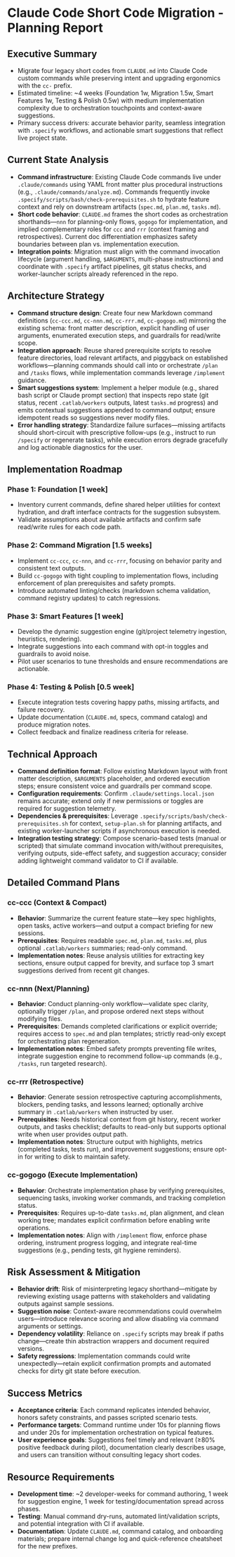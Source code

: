 # Claude Code Short Code Migration - Planning Report

## Executive Summary
- Migrate four legacy short codes from `CLAUDE.md` into Claude Code custom commands while preserving intent and upgrading ergonomics with the `cc-` prefix.
- Estimated timeline: ~4 weeks (Foundation 1w, Migration 1.5w, Smart Features 1w, Testing & Polish 0.5w) with medium implementation complexity due to orchestration touchpoints and context-aware suggestions.
- Primary success drivers: accurate behavior parity, seamless integration with `.specify` workflows, and actionable smart suggestions that reflect live project state.

## Current State Analysis
- **Command infrastructure**: Existing Claude Code commands live under `.claude/commands` using YAML front matter plus procedural instructions (e.g., `.claude/commands/analyze.md`). Commands frequently invoke `.specify/scripts/bash/check-prerequisites.sh` to hydrate feature context and rely on downstream artifacts (`spec.md`, `plan.md`, `tasks.md`).
- **Short code behavior**: `CLAUDE.md` frames the short codes as orchestration shorthands—`nnn` for planning-only flows, `gogogo` for implementation, and implied complementary roles for `ccc` and `rrr` (context framing and retrospectives). Current doc differentiation emphasizes safety boundaries between plan vs. implementation execution.
- **Integration points**: Migration must align with the command invocation lifecycle (argument handling, `$ARGUMENTS`, multi-phase instructions) and coordinate with `.specify` artifact pipelines, git status checks, and worker-launcher scripts already referenced in the repo.

## Architecture Strategy
- **Command structure design**: Create four new Markdown command definitions (`cc-ccc.md`, `cc-nnn.md`, `cc-rrr.md`, `cc-gogogo.md`) mirroring the existing schema: front matter description, explicit handling of user arguments, enumerated execution steps, and guardrails for read/write scope.
- **Integration approach**: Reuse shared prerequisite scripts to resolve feature directories, load relevant artifacts, and piggyback on established workflows—planning commands should call into or orchestrate `/plan` and `/tasks` flows, while implementation commands leverage `/implement` guidance.
- **Smart suggestions system**: Implement a helper module (e.g., shared bash script or Claude prompt section) that inspects repo state (git status, recent `.catlab/workers` outputs, latest `tasks.md` progress) and emits contextual suggestions appended to command output; ensure idempotent reads so suggestions never modify files.
- **Error handling strategy**: Standardize failure surfaces—missing artifacts should short-circuit with prescriptive follow-ups (e.g., instruct to run `/specify` or regenerate tasks), while execution errors degrade gracefully and log actionable diagnostics for the user.

## Implementation Roadmap
### Phase 1: Foundation [1 week]
- Inventory current commands, define shared helper utilities for context hydration, and draft interface contracts for the suggestion subsystem.
- Validate assumptions about available artifacts and confirm safe read/write rules for each code path.

### Phase 2: Command Migration [1.5 weeks]
- Implement `cc-ccc`, `cc-nnn`, and `cc-rrr`, focusing on behavior parity and consistent text outputs.
- Build `cc-gogogo` with tight coupling to implementation flows, including enforcement of plan prerequisites and safety prompts.
- Introduce automated linting/checks (markdown schema validation, command registry updates) to catch regressions.

### Phase 3: Smart Features [1 week]
- Develop the dynamic suggestion engine (git/project telemetry ingestion, heuristics, rendering).
- Integrate suggestions into each command with opt-in toggles and guardrails to avoid noise.
- Pilot user scenarios to tune thresholds and ensure recommendations are actionable.

### Phase 4: Testing & Polish [0.5 week]
- Execute integration tests covering happy paths, missing artifacts, and failure recovery.
- Update documentation (`CLAUDE.md`, specs, command catalog) and produce migration notes.
- Collect feedback and finalize readiness criteria for release.

## Technical Approach
- **Command definition format**: Follow existing Markdown layout with front matter description, `$ARGUMENTS` placeholder, and ordered execution steps; ensure consistent voice and guardrails per command scope.
- **Configuration requirements**: Confirm `.claude/settings.local.json` remains accurate; extend only if new permissions or toggles are required for suggestion telemetry.
- **Dependencies & prerequisites**: Leverage `.specify/scripts/bash/check-prerequisites.sh` for context, `setup-plan.sh` for planning artifacts, and existing worker-launcher scripts if asynchronous execution is needed.
- **Integration testing strategy**: Compose scenario-based tests (manual or scripted) that simulate command invocation with/without prerequisites, verifying outputs, side-effect safety, and suggestion accuracy; consider adding lightweight command validator to CI if available.

## Detailed Command Plans
### cc-ccc (Context & Compact)
- **Behavior**: Summarize the current feature state—key spec highlights, open tasks, active workers—and output a compact briefing for new sessions.
- **Prerequisites**: Requires readable `spec.md`, `plan.md`, `tasks.md`, plus optional `.catlab/workers` summaries; read-only command.
- **Implementation notes**: Reuse analysis utilities for extracting key sections, ensure output capped for brevity, and surface top 3 smart suggestions derived from recent git changes.

### cc-nnn (Next/Planning)
- **Behavior**: Conduct planning-only workflow—validate spec clarity, optionally trigger `/plan`, and propose ordered next steps without modifying files.
- **Prerequisites**: Demands completed clarifications or explicit override; requires access to `spec.md` and plan templates; strictly read-only except for orchestrating plan regeneration.
- **Implementation notes**: Embed safety prompts preventing file writes, integrate suggestion engine to recommend follow-up commands (e.g., `/tasks`, run targeted research).

### cc-rrr (Retrospective)
- **Behavior**: Generate session retrospective capturing accomplishments, blockers, pending tasks, and lessons learned; optionally archive summary in `.catlab/workers` when instructed by user.
- **Prerequisites**: Needs historical context from git history, recent worker outputs, and tasks checklist; defaults to read-only but supports optional write when user provides output path.
- **Implementation notes**: Structure output with highlights, metrics (completed tasks, tests run), and improvement suggestions; ensure opt-in for writing to disk to maintain safety.

### cc-gogogo (Execute Implementation)
- **Behavior**: Orchestrate implementation phase by verifying prerequisites, sequencing tasks, invoking worker commands, and tracking completion status.
- **Prerequisites**: Requires up-to-date `tasks.md`, plan alignment, and clean working tree; mandates explicit confirmation before enabling write operations.
- **Implementation notes**: Align with `/implement` flow, enforce phase ordering, instrument progress logging, and integrate real-time suggestions (e.g., pending tests, git hygiene reminders).

## Risk Assessment & Mitigation
- **Behavior drift**: Risk of misinterpreting legacy shorthand—mitigate by reviewing existing usage patterns with stakeholders and validating outputs against sample sessions.
- **Suggestion noise**: Context-aware recommendations could overwhelm users—introduce relevance scoring and allow disabling via command arguments or settings.
- **Dependency volatility**: Reliance on `.specify` scripts may break if paths change—create thin abstraction wrappers and document required versions.
- **Safety regressions**: Implementation commands could write unexpectedly—retain explicit confirmation prompts and automated checks for dirty git state before execution.

## Success Metrics
- **Acceptance criteria**: Each command replicates intended behavior, honors safety constraints, and passes scripted scenario tests.
- **Performance targets**: Command runtime under 10s for planning flows and under 20s for implementation orchestration on typical features.
- **User experience goals**: Suggestions feel timely and relevant (≥80% positive feedback during pilot), documentation clearly describes usage, and users can transition without consulting legacy short codes.

## Resource Requirements
- **Development time**: ~2 developer-weeks for command authoring, 1 week for suggestion engine, 1 week for testing/documentation spread across phases.
- **Testing**: Manual command dry-runs, automated lint/validation scripts, and potential integration with CI if available.
- **Documentation**: Update `CLAUDE.md`, command catalog, and onboarding materials; prepare internal change log and quick-reference cheatsheet for the new prefixes.
